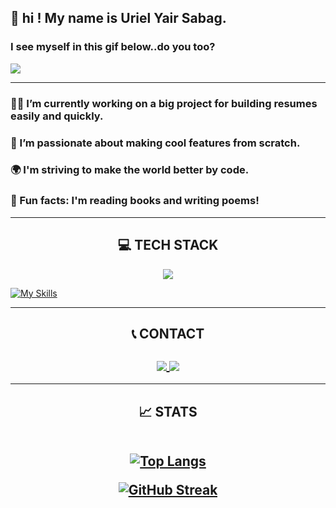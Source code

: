 

## 👋 hi ! My name is Uriel Yair Sabag. 
### I see myself in this gif below..do you too? 

![](https://user-images.githubusercontent.com/74038190/212749447-bfb7e725-6987-49d9-ae85-2015e3e7cc41.gif)

<hr />

### 👨‍💻 I’m currently working on a big project for building resumes easily and quickly.
### 📱 I’m passionate about making cool features from scratch.
### 🌍 I'm striving to make the world better by code.
### 📖 Fun facts: I'm reading books and writing poems!

<hr />

<h2 align="center">💻 TECH STACK</h2>
<div align="center">
   <img align="center" src="https://skillicons.dev/icons?   i=js,html,css,react,mongodb,bootstrap,express,firebase,heroku,materialui,nodejs,npm,postman,svg,vercel,visualstudio,vscode,webpack" />
</div>

[![My Skills](https://skillicons.dev/icons?i=js,html,css,react,mongodb,bootstrap,express,firebase,heroku,materialui,nodejs,npm,postman,svg,vercel,visualstudio,vscode,webpack&perline=6)](https://skillicons.dev)

<hr />

<h2 align="center">📞 CONTACT

<br />
<br />

   <a align="center" href="mailto:yairsabag213@gmail.com">
      <img align="center"  src="https://skillicons.dev/icons?i=gmail"/>
 </a>
  
  <a href="https://linkedin.com/in/uriel-sabag">
     <img align="center"  src="https://skillicons.dev/icons?i=linkedin"/>
  </a>
  


</h2>

<hr />

<h2 align="center" >📈 STATS 
   
<br />
<br />

[![Top Langs](https://github-readme-stats.vercel.app/api/top-langs/?username=urlsab&layout=compact&theme=dark)](https://github.com/anuraghazra/github-readme-stats)

<a align="center" href="https://git.io/streak-stats"><img src="http://github-readme-streak-stats.herokuapp.com?user=urlsab&theme=dark" alt="GitHub Streak" /></a>

</h2>
